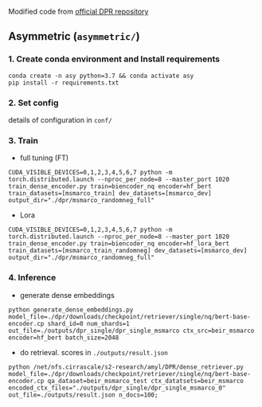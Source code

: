 Modified code from [official DPR repository](https://github.com/facebookresearch/DPR)

## Asymmetric (`asymmetric/`)

### 1. Create conda environment and Install requirements
```
conda create -n asy python=3.7 && conda activate asy
pip install -r requirements.txt
```

### 2. Set config
details of configuration in `conf/`

### 3. Train
- full tuning (FT)
```
CUDA_VISIBLE_DEVICES=0,1,2,3,4,5,6,7 python -m torch.distributed.launch --nproc_per_node=8 --master_port 1020 train_dense_encoder.py train=biencoder_nq encoder=hf_bert train_datasets=[msmarco_train] dev_datasets=[msmarco_dev] output_dir="./dpr/msmarco_randomneg_full"
```
- Lora
```
CUDA_VISIBLE_DEVICES=0,1,2,3,4,5,6,7 python -m torch.distributed.launch --nproc_per_node=8 --master_port 1020 train_dense_encoder.py train=biencoder_nq encoder=hf_lora_bert train_datasets=[msmarco_train_randomneg] dev_datasets=[msmarco_dev] output_dir="./dpr/msmarco_randomneg_full"
```

### 4. Inference
- generate dense embeddings
```
python generate_dense_embeddings.py model_file=./dpr/downloads/checkpoint/retriever/single/nq/bert-base-encoder.cp shard_id=0 num_shards=1 out_file=./outputs/dpr_single/dpr_single_msmarco ctx_src=beir_msmarco encoder=hf_bert batch_size=2048
```
- do retrieval. scores in `./outputs/result.json`
```
python /net/nfs.cirrascale/s2-research/amyl/DPR/dense_retriever.py model_file=./dpr/downloads/checkpoint/retriever/single/nq/bert-base-encoder.cp qa_dataset=beir_msmarco_test ctx_datatsets=beir_msmarco	encoded_ctx_files="./outputs/dpr_single/dpr_single_msmarco_0" out_file=./outputs/result.json n_docs=100;
```
